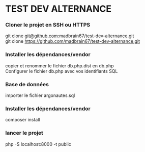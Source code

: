 # TEST DEV ALTERNANCE

### Cloner le projet en SSH ou HTTPS    
git clone git@github.com:madbrain67/test-dev-alternance.git  
git clone https://github.com/madbrain67/test-dev-alternance.git

### Installer les dépendances/vendor    
copier et renommer le fichier db.php.dist en db.php  
Configurer le fichier db.php avec vos identifiants SQL  

### Base de données  
importer le fichier argonautes.sql

### Installer les dépendances/vendor    
composer install  
  
### lancer le projet
php -S localhost:8000 -t public 